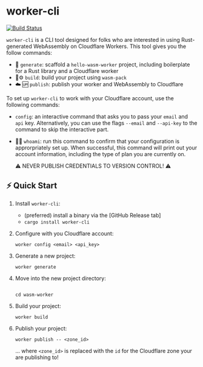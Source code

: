 # worker-cli

[![Build Status](https://travis-ci.com/ashleygwilliams/worker-cli.svg?token=hHeDp9pQmz9kvsgRNVHy&branch=master)](https://travis-ci.com/ashleygwilliams/worker-cli)

`worker-cli` is a CLI tool designed for folks who are interested in using Rust-generated WebAssembly on
Cloudflare Workers. This tool gives you the follow commands:

  - 👯 `generate`: scaffold  a `hello-wasm-worker` project, including boilerplate for a Rust library and a
     Cloudflare worker 
  - 🦀⚙️ `build`: build your project using `wasm-pack`
  - ☁️ 🆙 `publish`: publish your worker and WebAssembly to Cloudflare

To set up `worker-cli` to work with your Cloudflare account, use the following commands:

  - `config`: an interactive command that asks you to pass your `email` and `api` key. Alternatively, you
    can use the flags `--email` and `--api-key` to the command to skip the interactive part.
  - 🕵️‍♀️ `whoami`: run this command to confirm that your configuration is approrpriately set up. When successful,
    this command will print out your account information, including the type of plan you are currently on.

    ⚠️ NEVER PUBLISH CREDENTIALS TO VERSION CONTROL! ⚠️

## ⚡ Quick Start

1. Install `worker-cli`:

    - (preferred) install a binary via the [GitHub Release tab]
    - `cargo install worker-cli`

2. Configure with you Cloudflare account:

    ```
    worker config <email> <api_key>
    ``` 

2. Generate a new project:

    ```
    worker generate
    ```

3. Move into the new project directory:
    ```

    cd wasm-worker
    ```

4. Build your project:

    ```
    worker build
    ```

5. Publish your project:

    ```
    worker publish -- <zone_id>
    ```

    ... where `<zone_id>` is replaced with the `id` for the Cloudflare zone your are publishing to!
